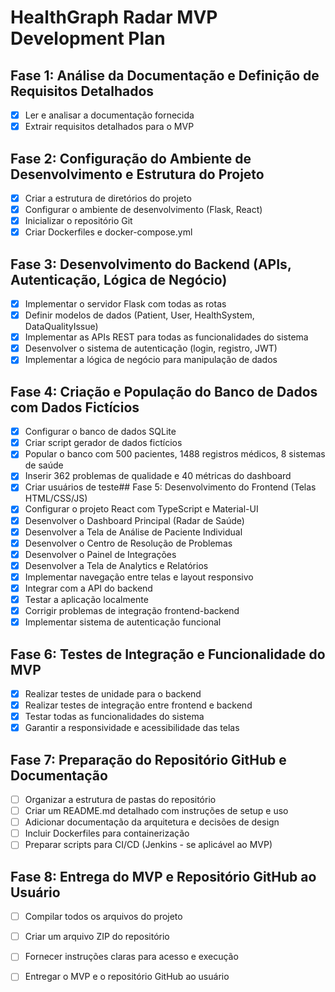 # HealthGraph Radar MVP Development Plan

## Fase 1: Análise da Documentação e Definição de Requisitos Detalhados
- [x] Ler e analisar a documentação fornecida
- [x] Extrair requisitos detalhados para o MVP

## Fase 2: Configuração do Ambiente de Desenvolvimento e Estrutura do Projeto
- [x] Criar a estrutura de diretórios do projeto
- [x] Configurar o ambiente de desenvolvimento (Flask, React)
- [x] Inicializar o repositório Git
- [x] Criar Dockerfiles e docker-compose.yml

## Fase 3: Desenvolvimento do Backend (APIs, Autenticação, Lógica de Negócio)
- [x] Implementar o servidor Flask com todas as rotas
- [x] Definir modelos de dados (Patient, User, HealthSystem, DataQualityIssue)
- [x] Implementar as APIs REST para todas as funcionalidades do sistema
- [x] Desenvolver o sistema de autenticação (login, registro, JWT)
- [x] Implementar a lógica de negócio para manipulação de dados

## Fase 4: Criação e População do Banco de Dados com Dados Fictícios
- [x] Configurar o banco de dados SQLite
- [x] Criar script gerador de dados fictícios
- [x] Popular o banco com 500 pacientes, 1488 registros médicos, 8 sistemas de saúde
- [x] Inserir 362 problemas de qualidade e 40 métricas do dashboard
- [x] Criar usuários de teste## Fase 5: Desenvolvimento do Frontend (Telas HTML/CSS/JS)
- [x] Configurar o projeto React com TypeScript e Material-UI
- [x] Desenvolver o Dashboard Principal (Radar de Saúde)
- [x] Desenvolver a Tela de Análise de Paciente Individual
- [x] Desenvolver o Centro de Resolução de Problemas
- [x] Desenvolver o Painel de Integrações
- [x] Desenvolver a Tela de Analytics e Relatórios
- [x] Implementar navegação entre telas e layout responsivo
- [x] Integrar com a API do backend
- [x] Testar a aplicação localmente
- [x] Corrigir problemas de integração frontend-backend
- [x] Implementar sistema de autenticação funcional

## Fase 6: Testes de Integração e Funcionalidade do MVP
- [x] Realizar testes de unidade para o backend
- [x] Realizar testes de integração entre frontend e backend
- [x] Testar todas as funcionalidades do sistema
- [x] Garantir a responsividade e acessibilidade das telas

## Fase 7: Preparação do Repositório GitHub e Documentação
- [ ] Organizar a estrutura de pastas do repositório
- [ ] Criar um README.md detalhado com instruções de setup e uso
- [ ] Adicionar documentação da arquitetura e decisões de design
- [ ] Incluir Dockerfiles para containerização
- [ ] Preparar scripts para CI/CD (Jenkins - se aplicável ao MVP)

## Fase 8: Entrega do MVP e Repositório GitHub ao Usuário
- [ ] Compilar todos os arquivos do projeto
- [ ] Criar um arquivo ZIP do repositório
- [ ] Fornecer instruções claras para acesso e execução
- [ ] Entregar o MVP e o repositório GitHub ao usuário


